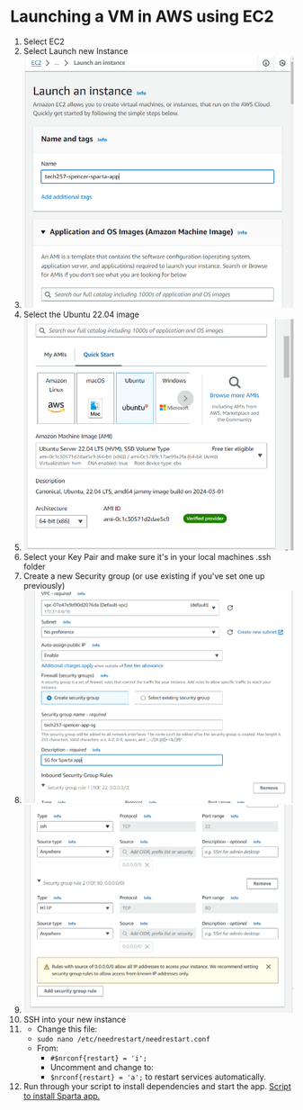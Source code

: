 # Launching a VM in AWS using EC2

1. Select EC2
2. Select Launch new Instance
3. ![launch instance](images/name_instance.png)
4. Select the Ubuntu 22.04 image
5. ![Ubuntu Image](images/ubuntu_image.png)
6. Select your Key Pair and make sure it's in your local machines .ssh folder
7. Create a new Security group (or use existing if you've set one up previously)
8. ![Creating an SG 1](images/create_sg_1.png)
9. ![Creating an SG 2](images/create_sg_2.png)
10. SSH into your new instance
11. - Change this file:
    - `sudo nano /etc/needrestart/needrestart.conf`
    - From:
        - `#$nrconf{restart} = 'i';`
        - Uncomment and change to:
        - `$nrconf{restart} = 'a';` to restart services automatically.
12. Run through your script to install dependencies and start the app. [Script to install Sparta app.](install_sparta_app_script.sh)